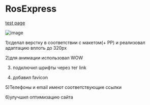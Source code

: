 # RosExpress

[test page](https://ilya111kudryashov.github.io/RosExpress/)

![image](https://github.com/Ilya111Kudryashov/RosExpress/assets/44931669/26523b62-fa1e-4f31-b7a2-bbf40e3e286b)

1)сделал верстку в соответствии с макетом(+ РР) и реализовал адаптацию вплоть до 320рх

2)для анимации использовал WOW

3) подключил шрифты через тег link

4) добавил favicon

5)Телефоны и email имеют соответствующие ссылки  

6)улучшил оптимизацию сайта

